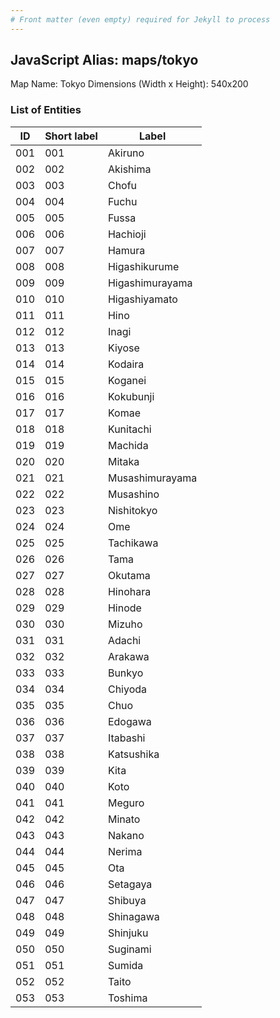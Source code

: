 ```yaml
---
# Front matter (even empty) required for Jekyll to process
---
```


## JavaScript Alias: maps/tokyo

Map Name: Tokyo
Dimensions (Width x Height): 540x200





### List of Entities

ID | Short label | Label
---|---|---|
001|001|Akiruno
002|002|Akishima
003|003|Chofu
004|004|Fuchu
005|005|Fussa
006|006|Hachioji
007|007|Hamura
008|008|Higashikurume
009|009|Higashimurayama
010|010|Higashiyamato
011|011|Hino
012|012|Inagi
013|013|Kiyose
014|014|Kodaira
015|015|Koganei
016|016|Kokubunji
017|017|Komae
018|018|Kunitachi
019|019|Machida
020|020|Mitaka
021|021|Musashimurayama
022|022|Musashino
023|023|Nishitokyo
024|024|Ome
025|025|Tachikawa
026|026|Tama
027|027|Okutama
028|028|Hinohara
029|029|Hinode
030|030|Mizuho
031|031|Adachi
032|032|Arakawa
033|033|Bunkyo
034|034|Chiyoda
035|035|Chuo
036|036|Edogawa
037|037|Itabashi
038|038|Katsushika
039|039|Kita
040|040|Koto
041|041|Meguro
042|042|Minato
043|043|Nakano
044|044|Nerima
045|045|Ota
046|046|Setagaya
047|047|Shibuya
048|048|Shinagawa
049|049|Shinjuku
050|050|Suginami
051|051|Sumida
052|052|Taito
053|053|Toshima